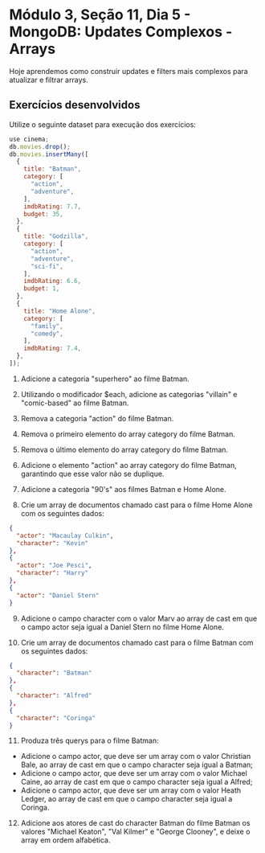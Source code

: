 # Módulo 3, Seção 11, Dia 5 - MongoDB: Updates Complexos - Arrays

Hoje aprendemos como construir updates e filters mais complexos para atualizar e filtrar arrays.

## Exercícios desenvolvidos

Utilize o seguinte dataset para execução dos exercícios:

```js
use cinema;
db.movies.drop();
db.movies.insertMany([
  {
    title: "Batman",
    category: [
      "action",
      "adventure",
    ],
    imdbRating: 7.7,
    budget: 35,
  },
  {
    title: "Godzilla",
    category: [
      "action",
      "adventure",
      "sci-fi",
    ],
    imdbRating: 6.6,
    budget: 1,
  },
  {
    title: "Home Alone",
    category: [
      "family",
      "comedy",
    ],
    imdbRating: 7.4,
  },
]);
```

1. Adicione a categoria "superhero" ao filme Batman.

2. Utilizando o modificador $each, adicione as categorias "villain" e "comic-based" ao filme Batman.

3. Remova a categoria "action" do filme Batman.

4. Remova o primeiro elemento do array category do filme Batman.

5. Remova o último elemento do array category do filme Batman.

6. Adicione o elemento "action" ao array category do filme Batman, garantindo que esse valor não se duplique.

7. Adicione a categoria "90's" aos filmes Batman e Home Alone.

8. Crie um array de documentos chamado cast para o filme Home Alone com os seguintes dados:

```json
{
  "actor": "Macaulay Culkin",
  "character": "Kevin"
},
{
  "actor": "Joe Pesci",
  "character": "Harry"
},
{
  "actor": "Daniel Stern"
}
```

9. Adicione o campo character com o valor Marv ao array de cast em que o campo actor seja igual a Daniel Stern no filme Home Alone.

10. Crie um array de documentos chamado cast para o filme Batman com os seguintes dados:

```json
{
  "character": "Batman"
},
{
  "character": "Alfred"
},
{
  "character": "Coringa"
}
```

11. Produza três querys para o filme Batman:

- Adicione o campo actor, que deve ser um array com o valor Christian Bale, ao array de cast em que o campo character seja igual a Batman;
- Adicione o campo actor, que deve ser um array com o valor Michael Caine, ao array de cast em que o campo character seja igual a Alfred;
- Adicione o campo actor, que deve ser um array com o valor Heath Ledger, ao array de cast em que o campo character seja igual a Coringa.

12. Adicione aos atores de cast do character Batman do filme Batman os valores "Michael Keaton", "Val Kilmer" e "George Clooney", e deixe o array em ordem alfabética.
